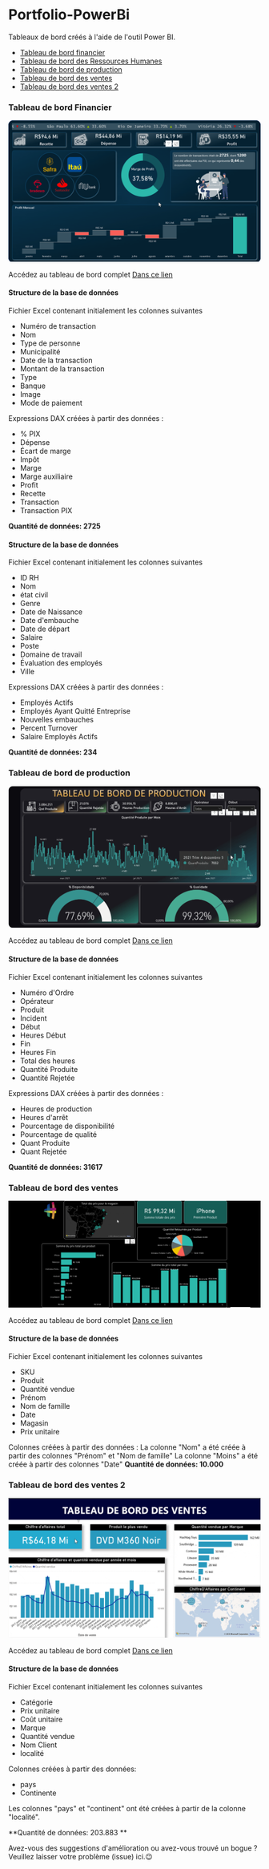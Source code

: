 # Portfolio-PowerBi 
 Tableaux de bord créés à l'aide de l'outil Power BI.
- [Tableau de bord financier](https://github.com/Cidavieira/Portfolio-PowerBI/blob/main/Tableau%20de%20bord%20financier/Financier.pbix)
- [Tableau de bord des Ressources Humanes](https://github.com/Cidavieira/Portfolio-PowerBI/blob/main/Tableau%20de%20bord%20des%20RHumanes/RapportRessourcesHumanes.pbix)
- [Tableau de bord de production](https://github.com/Cidavieira/Portfolio-PowerBI/blob/main/Tableau%20de%20bord%20des%20Production/RapportProduction.pbix)
- [Tableau de bord des ventes](https://github.com/Cidavieira/Portfolio-PowerBI/blob/main/Tableau%20de%20bord%20des%20ventes/Rapport%20Magasin.pbix)
- [Tableau de bord des ventes 2](https://github.com/Cidavieira/Portfolio-PowerBI/blob/main/Ventes%202/Rapport%20Ventes.pbix)

### Tableau de bord Financier
![ressourcesh](https://github.com/Cidavieira/Portfolio-PowerBI/blob/main/Tableau%20de%20bord%20financier/Video_230511205346.gif)

Accédez au tableau de bord complet [Dans ce lien](https://app.powerbi.com/view?r=eyJrIjoiMDBjZGU5MjktOTkxNS00YzZkLWIxNzgtMGY0YjEwZTAxZmQxIiwidCI6IjRiN2IwYjZhLWIzNDAtNDc5MS1iNTg5LTA1NDVkZDIwYWQzNiJ9)



#### Structure de la base de données

Fichier Excel contenant initialement les colonnes suivantes
- Numéro de transaction
- Nom
- Type de personne
- Municipalité
- Date de la transaction
- Montant de la transaction
- Type
- Banque
- Image
- Mode de paiement


Expressions DAX créées à partir des données :
- % PIX 
- Dépense
- Écart de marge
- Impôt
- Marge
- Marge auxiliaire
- Profit 
- Recette 
- Transaction
- Transaction PIX

**Quantité de données: 2725**


#### Structure de la base de données

Fichier Excel contenant initialement les colonnes suivantes
- ID RH
- Nom
- état civil
- Genre
- Date de Naissance
- Date d'embauche
- Date de départ
- Salaire
- Poste
- Domaine de travail
- Évaluation des employés
- Ville

Expressions DAX créées à partir des données :
- Employés Actifs
- Employés Ayant Quitté Entreprise
- Nouvelles embauches
- Percent Turnover
- Salaire Employés Actifs

**Quantité de données: 234** 

### Tableau de bord de production
![ressourcesh](https://github.com/Cidavieira/Portfolio-PowerBI/blob/main/Tableau%20de%20bord%20des%20Production/Video_230509214946.gif)

Accédez au tableau de bord complet [Dans ce lien](https://app.powerbi.com/view?r=eyJrIjoiYjA0ZGJhYjktNmYzZC00ODJkLTkxNmQtZDg0MTRmZWE4M2JiIiwidCI6IjRiN2IwYjZhLWIzNDAtNDc5MS1iNTg5LTA1NDVkZDIwYWQzNiJ9)

#### Structure de la base de données

Fichier Excel contenant initialement les colonnes suivantes
- Numéro d'Ordre
- Opérateur
- Produit
- Incident
- Début
- Heures Début
- Fin
- Heures Fin
- Total des heures
- Quantité Produite
- Quantité Rejetée


Expressions DAX créées à partir des données :
- Heures de production
- Heures d'arrêt
- Pourcentage de disponibilité
- Pourcentage de qualité
- Quant Produite
- Quant Rejetée 

**Quantité de données: 31617** 

### Tableau de bord des ventes

![ventes](https://github.com/Cidavieira/Portfolio-PowerBI/blob/main/Tableau%20de%20bord%20des%20ventes/Video_230507204904.gif)

Accédez au tableau de bord complet [Dans ce lien](https://app.powerbi.com/view?r=eyJrIjoiODZjY2FmZDctYzVkOS00YjhmLWJlYmItNTE3MTM3NjE0M2JjIiwidCI6IjRiN2IwYjZhLWIzNDAtNDc5MS1iNTg5LTA1NDVkZDIwYWQzNiJ9)

#### Structure de la base de données

Fichier Excel contenant initialement les colonnes suivantes
- SKU
- Produit
- Quantité vendue 
- Prénom
- Nom de famille 
- Date
- Magasin
- Prix unitaire 


Colonnes créées à partir des données :
La colonne "Nom" a été créée à partir des colonnes "Prénom" et "Nom de famille"
La colonne "Moins" a été créée à partir des colonnes "Date"
**Quantité de données: 10.000** 



### Tableau de bord des ventes 2

![ventes](https://github.com/Cidavieira/Portfolio-PowerBI/blob/main/Tableau%20de%20bord%20des%20ventes%202/Video_230509075926.gif)

Accédez au tableau de bord complet [Dans ce lien](https://app.powerbi.com/view?r=eyJrIjoiZTFhNWQzNmYtODQxZC00MjljLWI4N2UtZWM4MGU4YjdlNGM5IiwidCI6IjRiN2IwYjZhLWIzNDAtNDc5MS1iNTg5LTA1NDVkZDIwYWQzNiJ9)

#### Structure de la base de données

Fichier Excel contenant initialement les colonnes suivantes
- Catégorie
- Prix unitaire
- Coût unitaire
- Marque
- Quantité vendue
- Nom Client
- localité


Colonnes créées à partir des données:
- pays 
- Continente

Les colonnes "pays" et "continent" ont été créées à partir de la colonne "localité".

**Quantité de données: 203.883 ** 

Avez-vous des suggestions d'amélioration ou avez-vous trouvé un bogue ? Veuillez laisser votre problème (issue) ici.😉
